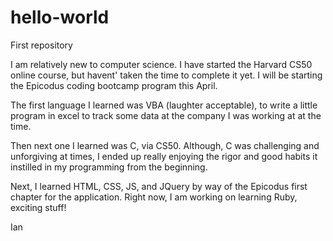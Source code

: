 hello-world
===========

First repository

I am relatively new to computer science. I have started the Harvard CS50 online course, but havent' taken the time to complete it yet. I will be starting the Epicodus coding bootcamp program this April.

The first language I learned was VBA (laughter acceptable), to write a little program in excel to track some data at the company I was working at at the time.

Then next one I learned was C, via CS50. Although, C was challenging and unforgiving at times, I ended up really enjoying the rigor and good habits it instilled in my programming from the beginning.

Next, I learned HTML, CSS, JS, and JQuery by way of the Epicodus first chapter for the application. Right now, I am working on learning Ruby, exciting stuff!

Ian
